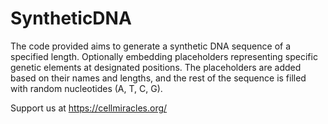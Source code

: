 # SyntheticDNA
The code provided aims to generate a synthetic DNA sequence of a specified length. Optionally embedding placeholders representing specific genetic elements at designated positions. The placeholders are added based on their names and lengths, and the rest of the sequence is filled with random nucleotides (A, T, C, G).

Support us at https://cellmiracles.org/

